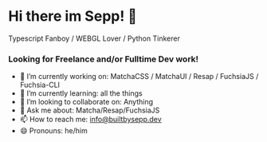 # Hi there im Sepp! 👋

Typescript Fanboy / WEBGL Lover / Python Tinkerer

### Looking for Freelance and/or Fulltime Dev work!


- 🔭 I’m currently working on: MatchaCSS / MatchaUI / Resap / FuchsiaJS / Fuchsia-CLI
- 🌱 I’m currently learning: all the things
- 👯 I’m looking to collaborate on: Anything
- 💬 Ask me about: Matcha/Resap/FuchsiaJS
- 📫 How to reach me: info@builtbysepp.dev
- 😄 Pronouns: he/him
